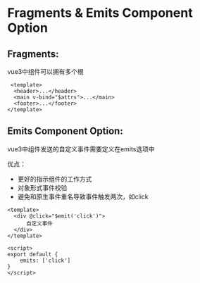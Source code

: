 # Fragments & Emits Component Option

## Fragments:

vue3中组件可以拥有多个根

```
 <template>
  <header>...</header>
  <main v-bind="$attrs">...</main>
  <footer>...</footer>
</template>
```

## Emits Component Option:

vue3中组件发送的自定义事件需要定义在emits选项中

优点：

* 更好的指示组件的工作方式
* 对象形式事件校验
* 避免和原生事件重名导致事件触发两次，如click

```
<template>
  <div @click="$emit('click')">
      自定义事件
  </div>
</template>

<script>
export default {
    emits: ['click']
}
</script>
```



